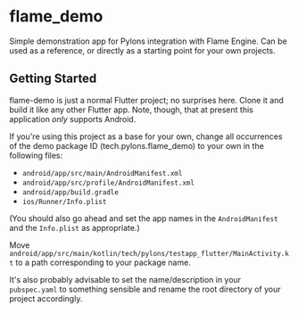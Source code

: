 # flame_demo

Simple demonstration app for Pylons integration with Flame Engine. Can be used as a reference,
or directly as a starting point for your own projects.

## Getting Started

flame-demo is just a normal Flutter project; no surprises here. Clone it and build it like any other
Flutter app. Note, though, that at present this application *only* supports Android.

If you're using this project as a base for
your own, change all occurrences of the demo package ID (tech.pylons.flame_demo) to your own in the 
following files:

* `android/app/src/main/AndroidManifest.xml`
* `android/app/src/profile/AndroidManifest.xml`
* `android/app/build.gradle`
* `ios/Runner/Info.plist`

(You should also go ahead and set the app names in the `AndroidManifest` and the `Info.plist` as appropriate.)

Move `android/app/src/main/kotlin/tech/pylons/testapp_flutter/MainActivity.kt` to a path corresponding to your 
package name.

It's also probably advisable to set the name/description in your `pubspec.yaml` to something sensible and rename the 
root directory of your project accordingly.
